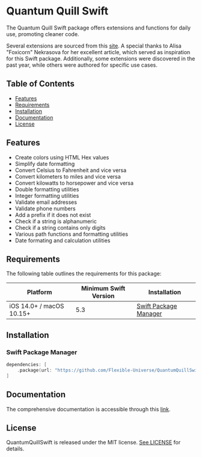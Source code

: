 # Quantum Quill Swift

The Quantum Quill Swift package offers extensions and functions for daily use, promoting cleaner code.

Several extensions are sourced from this [site](https://betterprogramming.pub/24-swift-extensions-for-cleaner-code-41e250c9c4c3). A special thanks to Alisa "Foxicorn" Nekrasova for her excellent article, which served as inspiration for this Swift package. Additionally, some extensions were discovered in the past year, while others were authored for specific use cases.

## Table of Contents
- [Features](#features)
- [Requirements](#requirements)
- [Installation](#installation)
- [Documentation](#documentation)
- [License](#license)

## Features
- Create colors using HTML Hex values
- Simplify date formatting
- Convert Celsius to Fahrenheit and vice versa
- Convert kilometers to miles and vice versa
- Convert kilowatts to horsepower and vice versa
- Double formatting utilities
- Integer formatting utilities
- Validate email addresses
- Validate phone numbers
- Add a prefix if it does not exist
- Check if a string is alphanumeric
- Check if a string contains only digits
- Various path functions and formatting utilities
- Date formating and calculation utilities

## Requirements
The following table outlines the requirements for this package:

| Platform | Minimum Swift Version | Installation |
| -------- | --------------------- | ------------ |
| iOS 14.0+ / macOS 10.15+ | 5.3 | [Swift Package Manager](#swift-package-manager)|

## Installation
### Swift Package Manager

```swift
dependencies: [
    .package(url: "https://github.com/Flexible-Universe/QuantumQuillSwift.git", .upToNextMajor(from: "1.0.0"))
]
```

## Documentation
The comprehensive documentation is accessible through this [link](https://docs.flexible-universe.com/QuantumQuillSwift/).

## License
QuantumQuillSwift is released under the MIT license. [See LICENSE](https://github.com/Flexible-Universe/QuantumQuillSwift/blob/main/LICENSE) for details.
